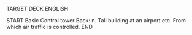 TARGET DECK
ENGLISH

START
Basic
Control tower
Back: n. Tall building at an airport etc. From which air traffic is controlled.
END
